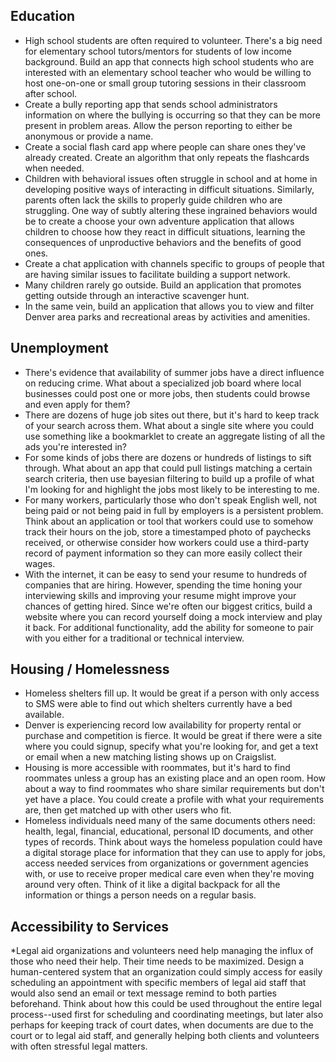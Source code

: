 ## Education
* High school students are often required to volunteer.  There's a big need for 
elementary school tutors/mentors for students of low income background.  Build an
app that connects high school students who are interested with an elementary school
teacher who would be willing to host one-on-one or small group tutoring sessions
in their classroom after school.
* Create a bully reporting app that sends school administrators information on where
the bullying is occurring so that they can be more present in problem areas.  Allow
the person reporting to either be anonymous or provide a name.
* Create a social flash card app where people can share ones they've already created.
Create an algorithm that only repeats the flashcards when needed.
* Children with behavioral issues often struggle in school and at home in developing
positive ways of interacting in difficult situations.  Similarly, parents often lack
the skills to properly guide children who are struggling.  One way of subtly altering
these ingrained behaviors would be to create a choose your own adventure application
that allows children to choose how they react in difficult situations, learning the consequences
of unproductive behaviors and the benefits of good ones.
* Create a chat application with channels specific to groups of people that are having
similar issues to facilitate building a support network.
* Many children rarely go outside.  Build an application that promotes getting outside
through an interactive scavenger hunt.  
* In the same vein, build an application that allows you to view and filter Denver area parks
and recreational areas by activities and amenities.

## Unemployment

* There's evidence that availability of summer jobs have a direct influence on
reducing crime. What about a specialized job board where local businesses could
post one or more jobs, then students could browse and even apply for them?
* There are dozens of huge job sites out there, but it's hard to keep track of
your search across them. What about a single site where you could use something
like a bookmarklet to create an aggregate listing of all the ads you're interested
in?
* For some kinds of jobs there are dozens or hundreds of listings to sift through.
What about an app that could pull listings matching a certain search criteria, then
use bayesian filtering to build up a profile of what I'm looking for and highlight
the jobs most likely to be interesting to me.
* For many workers, particularly those who don't speak English well, 
not being paid or not being paid in full by employers is a persistent problem. Think
about an application or tool that workers could use to somehow track their hours
on the job, store a timestamped photo of paychecks received, or otherwise consider
how workers could use a third-party record of payment information so they can more
easily collect their wages.
* With the internet, it can be easy to send your resume to hundreds of companies that
are hiring.  However, spending the time honing your interviewing skills and improving
your resume might improve your chances of getting hired.  Since we're often our biggest
critics, build a website where you can record yourself doing a mock interview and play it
back.  For additional functionality, add the ability for someone to pair with you either
for a traditional or technical interview.



## Housing / Homelessness

* Homeless shelters fill up. It would be great if a person with only access to
SMS were able to find out which shelters currently have a bed available.
* Denver is experiencing record low availability for property rental or purchase
and competition is fierce. It would be great if there were a site where you could
signup, specify what you're looking for, and get a text or email when a new matching
listing shows up on Craigslist.
* Housing is more accessible with roommates, but it's hard to find roommates unless
a group has an existing place and an open room. How about a way to find roommates
who share similar requirements but don't yet have a place. You could create a
profile with what your requirements are, then get matched up with other users
who fit.
* Homeless individuals need many of the same documents others need: health, legal, 
financial, educational, personal ID documents, and other types of records. 
Think about ways the homeless population could have a digital storage place for information 
that they can use to apply for jobs, access needed services from organizations or government 
agencies with, or use to receive proper medical care even when they're moving around very
often. Think of it like a digital backpack for all the information or things a person needs 
on a regular basis.


## Accessibility to Services
*Legal aid organizations and volunteers need help managing the influx of those who need their
help. Their time needs to be maximized. Design a human-centered system that an organization
could simply access for easily scheduling an appointment with specific members of 
legal aid staff that would also send an email or text message remind to both parties beforehand. 
Think about how this could be used throughout the entire legal process--used first for 
scheduling and coordinating meetings, but later also perhaps for keeping track 
of court dates, when documents are due to the court or to legal aid staff, and 
generally helping both clients and volunteers with often stressful legal matters. 
